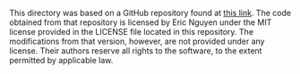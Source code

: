 This directory was based on a GitHub repository found at [this
link](git@github.com:airicbear/simple-website-template.git). The code obtained
from that repository is licensed by Eric Nguyen under the MIT license provided
in the LICENSE file located in this repository. The modifications from that
version, however, are not provided under any license. Their authors reserve all
rights to the software, to the extent permitted by applicable law.
